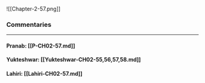 ![[Chapter-2-57.png]]

### Commentaries

---

#### Pranab: [[P-CH02-57.md]]

#### Yukteshwar: [[Yukteshwar-CH02-55,56,57,58.md]]

#### Lahiri: [[Lahiri-CH02-57.md]]
